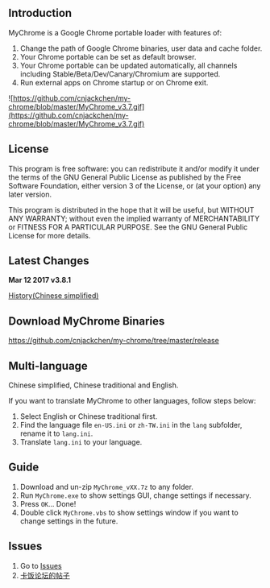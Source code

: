 ## Introduction

MyChrome is a Google Chrome portable loader with features of:
 1. Change the path of Google Chrome binaries, user data and cache folder.
 2. Your Chrome portable can be set as default browser.
 3. Your Chrome portable can be updated automatically, all channels including Stable/Beta/Dev/Canary/Chromium are supported.
 4. Run external apps on Chrome startup or on Chrome exit.

![https://github.com/cnjackchen/my-chrome/blob/master/MyChrome_v3.7.gif](https://github.com/cnjackchen/my-chrome/blob/master/MyChrome_v3.7.gif)

## License

This program is free software: you can redistribute it and/or modify
it under the terms of the GNU General Public License as published by
the Free Software Foundation, either version 3 of the License, or
(at your option) any later version.

This program is distributed in the hope that it will be useful,
but WITHOUT ANY WARRANTY; without even the implied warranty of
MERCHANTABILITY or FITNESS FOR A PARTICULAR PURPOSE.  See the
GNU General Public License for more details.

## Latest Changes
 **Mar 12 2017 v3.8.1**

[History(Chinese simplified)](https://github.com/cnjackchen/my-chrome/wiki/History)

## Download MyChrome Binaries
https://github.com/cnjackchen/my-chrome/tree/master/release

## Multi-language
Chinese simplified, Chinese traditional and English.

If you want to translate MyChrome to other languages, follow steps below:
 1. Select English or Chinese traditional first.
 2. Find the language file `en-US.ini` or `zh-TW.ini` in the `lang` subfolder, rename it to `lang.ini`.
 3. Translate `lang.ini` to your language.

## Guide
 1. Download and un-zip `MyChrome_vXX.7z` to any folder.
 2. Run `MyChrome.exe` to show settings GUI, change settings if necessary.
 3. Press `OK`... Done!
 4. Double click `MyChrome.vbs` to show settings window if you want to change settings in the future.

## Issues
 1. Go to [Issues](https://github.com/cnjackchen/my-chrome/issues)
 2. [卡饭论坛的帖子](http://bbs.kafan.cn/thread-1725205-1-1.html)
